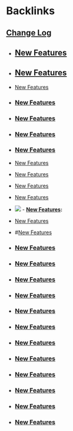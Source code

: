 
# Backlinks
## [Change Log](<Change Log.md>)
- ## [New Features](<New Features.md>)

- ## [New Features](<New Features.md>)

- [New Features](<New Features.md>)

- ### [New Features](<New Features.md>)

- ### [New Features](<New Features.md>)

- ### [New Features](<New Features.md>)

- ### [New Features](<New Features.md>)

- [New Features](<New Features.md>)

- [New Features](<New Features.md>)

- [New Features](<New Features.md>)

- [New Features](<New Features.md>)

- ![](https://firebasestorage.googleapis.com/v0/b/firescript-577a2.appspot.com/o/imgs%2Fapp%2Froamteam%2FZCxS2W-TvQ.png?alt=media&token=64cd1702-a33f-4517-b198-ebad16f9836c)
                        - **[New Features](<New Features.md>):**

- [New Features](<New Features.md>)

- #[New Features](<New Features.md>)

- ### [New Features](<New Features.md>)

- ### [New Features](<New Features.md>)

- ### [New Features](<New Features.md>)

- ### [New Features](<New Features.md>)

- ### [New Features](<New Features.md>)

- ### [New Features](<New Features.md>)

- ### [New Features](<New Features.md>)

- ### [New Features](<New Features.md>)

- ### [New Features](<New Features.md>)

- ### [New Features](<New Features.md>)

- ### [New Features](<New Features.md>)

- ### [New Features](<New Features.md>)

